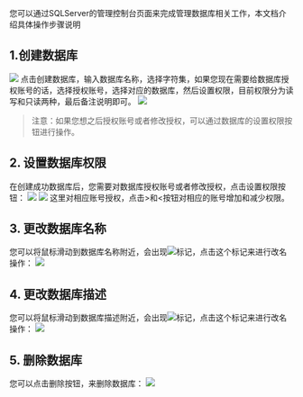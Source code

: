 您可以通过SQLServer的管理控制台页面来完成管理数据库相关工作，本文档介绍具体操作步骤说明

## 1.创建数据库
![](http://imgcache.tce.fsphere.cn/static/mccdn.qcloud.com/static/img/1b9bf222fa2eabb32746cc857a6ea2e1/image.png)
点击创建数据库，输入数据库名称，选择字符集，如果您现在需要给数据库授权账号的话，选择授权账号，选择对应的数据库，然后设置权限，目前权限分为读写和只读两种，最后备注说明即可。
![](http://imgcache.tce.fsphere.cn/static/mccdn.qcloud.com/static/img/fd665c4b0b528776644b9198f6bce0b7/image.png)
  >注意：如果您想之后授权账号或者修改授权，可以通过数据库的设置权限按钮进行操作。

## 2. 设置数据库权限
在创建成功数据库后，您需要对数据库授权账号或者修改授权，点击设置权限按钮：
![](http://imgcache.tce.fsphere.cn/static/mccdn.qcloud.com/static/img/c7000bb4426767327049ead56e572e75/image.png)
![](http://imgcache.tce.fsphere.cn/static/mccdn.qcloud.com/static/img/68b1eee313ce5281eafce1c194225804/image.png)
这里对相应账号授权，点击>和<按钮对相应的账号增加和减少权限。
## 3. 更改数据库名称
您可以将鼠标滑动到数据库名称附近，会出现![](https:http://imgcache.tce.fsphere.cn/static/mccdn.qcloud.com/static/img/cb9b93c02de85f2fa4724fe0b31bb67d/image.png)标记，点击这个标记来进行改名操作：
![](http://imgcache.tce.fsphere.cn/static/mccdn.qcloud.com/static/img/aeaf29a88d2586596795d8086d605061/image.png)
## 4. 更改数据库描述
您可以将鼠标滑动到数据库描述附近，会出现![](https:http://imgcache.tce.fsphere.cn/static/mccdn.qcloud.com/static/img/cb9b93c02de85f2fa4724fe0b31bb67d/image.png)标记，点击这个标记来进行改名操作：
![](http://imgcache.tce.fsphere.cn/static/mccdn.qcloud.com/static/img/8be363dcbfcdc65da91cc41788d4781f/image.png)
## 5. 删除数据库
您可以点击删除按钮，来删除数据库：
![](http://imgcache.tce.fsphere.cn/static/mccdn.qcloud.com/static/img/bed7223847c71b72ef48a639cb187b35/image.png)